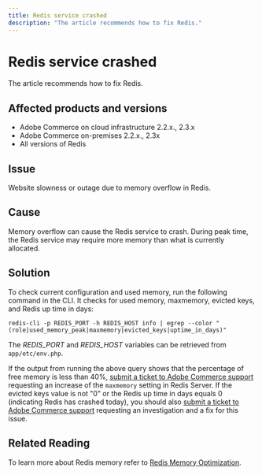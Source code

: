 ```yaml
---
title: Redis service crashed
description: "The article recommends how to fix Redis."
---
```


# Redis service crashed

The article recommends how to fix Redis.

## Affected products and versions

* Adobe Commerce on cloud infrastructure 2.2.x., 2.3.x
* Adobe Commerce on-premises 2.2.x., 2.3x
* All versions of Redis

## Issue

Website slowness or outage due to memory overflow in Redis.

## Cause

Memory overflow can cause the Redis service to crash. During peak time, the Redis service may require more memory than what is currently allocated.

## Solution

To check current configuration and used memory, run the following command in the CLI. It checks for used memory, maxmemory, evicted keys, and Redis up time in days:

```clike
redis-cli -p REDIS_PORT -h REDIS_HOST info | egrep --color "(role|used_memory_peak|maxmemory|evicted_keys|uptime_in_days)"
```

The *REDIS\_PORT* and *REDIS\_HOST* variables can be retrieved from `app/etc/env.php`.

If the output from running the above query shows that the percentage of free memory is less than 40%, [submit a ticket to Adobe Commerce support](/help/help-center-guide/help-center/magento-help-center-user-guide.md#submit-ticket) requesting an increase of the `maxmemory` setting in Redis Server. If the evicted keys value is not "0" or the Redis up time in days equals 0 (indicating Redis has crashed today), you should also [submit a ticket to Adobe Commerce support](/help/help-center-guide/help-center/magento-help-center-user-guide.md#submit-ticket) requesting an investigation and a fix for this issue.

## Related Reading

To learn more about Redis memory refer to [Redis Memory Optimization](https://redis.io/topics/memory-optimization).